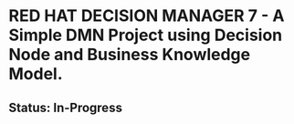 # RED HAT DECISION MANAGER 7 - A Simple DMN Project using Decision Node and Business Knowledge Model.

## Status: In-Progress
